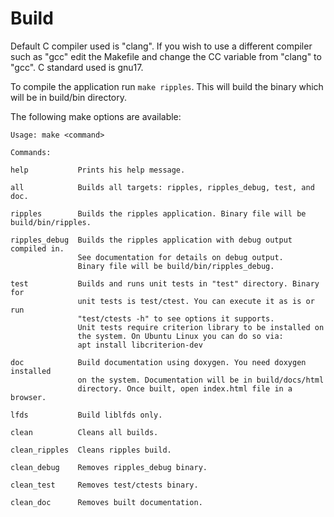 # Build

Default C compiler used is "clang". If you wish to use a different compiler such
as "gcc" edit the Makefile and change the CC variable from "clang" to "gcc".
C standard used is gnu17.

To compile the application run ```make ripples```. This will build the binary
which will be in build/bin directory.

The following make options are available:

    Usage: make <command>

    Commands:

    help           Prints his help message.

    all            Builds all targets: ripples, ripples_debug, test, and doc.

    ripples        Builds the ripples application. Binary file will be build/bin/ripples.

    ripples_debug  Builds the ripples application with debug output compiled in.
                   See documentation for details on debug output.
                   Binary file will be build/bin/ripples_debug.

    test           Builds and runs unit tests in "test" directory. Binary for
                   unit tests is test/ctest. You can execute it as is or run
                   "test/ctests -h" to see options it supports.
                   Unit tests require criterion library to be installed on
                   the system. On Ubuntu Linux you can do so via:
                   apt install libcriterion-dev

    doc            Build documentation using doxygen. You need doxygen installed
                   on the system. Documentation will be in build/docs/html
                   directory. Once built, open index.html file in a browser.

    lfds           Build liblfds only.

    clean          Cleans all builds.

    clean_ripples  Cleans ripples build.

    clean_debug    Removes ripples_debug binary.

    clean_test     Removes test/ctests binary.

    clean_doc      Removes built documentation.
